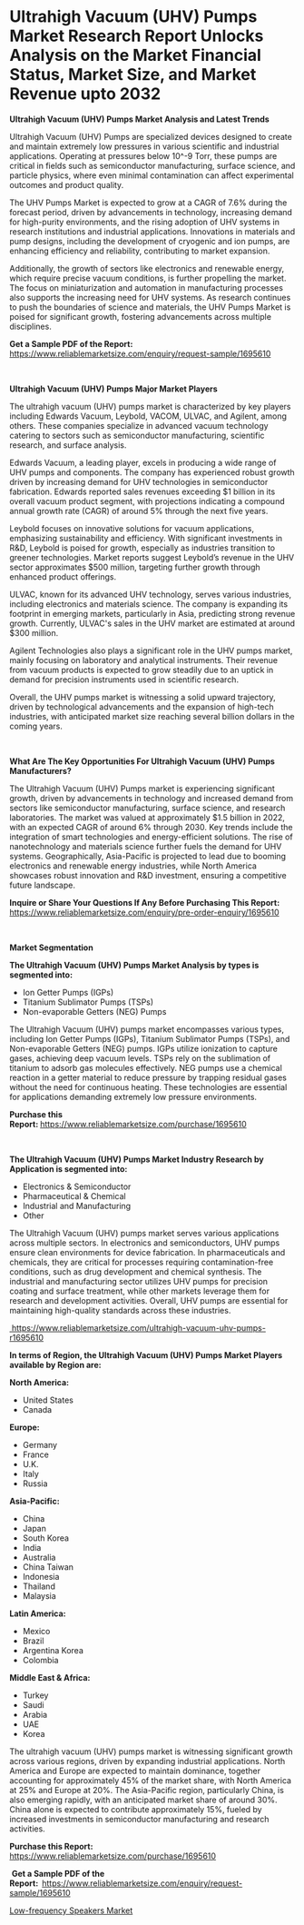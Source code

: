 <p><h1>Ultrahigh Vacuum (UHV) Pumps Market Research Report Unlocks Analysis on the Market Financial Status, Market Size, and Market Revenue upto 2032</h1></p><p><strong>Ultrahigh Vacuum (UHV) Pumps Market Analysis and Latest Trends</strong></p>
<p><p>Ultrahigh Vacuum (UHV) Pumps are specialized devices designed to create and maintain extremely low pressures in various scientific and industrial applications. Operating at pressures below 10^-9 Torr, these pumps are critical in fields such as semiconductor manufacturing, surface science, and particle physics, where even minimal contamination can affect experimental outcomes and product quality.</p><p>The UHV Pumps Market is expected to grow at a CAGR of 7.6% during the forecast period, driven by advancements in technology, increasing demand for high-purity environments, and the rising adoption of UHV systems in research institutions and industrial applications. Innovations in materials and pump designs, including the development of cryogenic and ion pumps, are enhancing efficiency and reliability, contributing to market expansion.</p><p>Additionally, the growth of sectors like electronics and renewable energy, which require precise vacuum conditions, is further propelling the market. The focus on miniaturization and automation in manufacturing processes also supports the increasing need for UHV systems. As research continues to push the boundaries of science and materials, the UHV Pumps Market is poised for significant growth, fostering advancements across multiple disciplines.</p></p>
<p><strong>Get a Sample PDF of the Report:&nbsp;</strong> <a href="https://www.reliablemarketsize.com/enquiry/request-sample/1695610?utm_campaign=2993&utm_medium=2&utm_source=Github&utm_content=ia&utm_term=27032025&utm_id=ultrahigh-vacuum-uhv-pumps">https://www.reliablemarketsize.com/enquiry/request-sample/1695610</a></p>
<p>&nbsp;</p>
<p><strong>Ultrahigh Vacuum (UHV) Pumps Major Market Players</strong></p>
<p><p>The ultrahigh vacuum (UHV) pumps market is characterized by key players including Edwards Vacuum, Leybold, VACOM, ULVAC, and Agilent, among others. These companies specialize in advanced vacuum technology catering to sectors such as semiconductor manufacturing, scientific research, and surface analysis.</p><p>Edwards Vacuum, a leading player, excels in producing a wide range of UHV pumps and components. The company has experienced robust growth driven by increasing demand for UHV technologies in semiconductor fabrication. Edwards reported sales revenues exceeding $1 billion in its overall vacuum product segment, with projections indicating a compound annual growth rate (CAGR) of around 5% through the next five years.</p><p>Leybold focuses on innovative solutions for vacuum applications, emphasizing sustainability and efficiency. With significant investments in R&D, Leybold is poised for growth, especially as industries transition to greener technologies. Market reports suggest Leybold’s revenue in the UHV sector approximates $500 million, targeting further growth through enhanced product offerings.</p><p>ULVAC, known for its advanced UHV technology, serves various industries, including electronics and materials science. The company is expanding its footprint in emerging markets, particularly in Asia, predicting strong revenue growth. Currently, ULVAC's sales in the UHV market are estimated at around $300 million.</p><p>Agilent Technologies also plays a significant role in the UHV pumps market, mainly focusing on laboratory and analytical instruments. Their revenue from vacuum products is expected to grow steadily due to an uptick in demand for precision instruments used in scientific research.</p><p>Overall, the UHV pumps market is witnessing a solid upward trajectory, driven by technological advancements and the expansion of high-tech industries, with anticipated market size reaching several billion dollars in the coming years.</p></p>
<p>&nbsp;</p>
<p><strong>What Are The Key Opportunities For Ultrahigh Vacuum (UHV) Pumps Manufacturers?</strong></p>
<p><p>The Ultrahigh Vacuum (UHV) Pumps market is experiencing significant growth, driven by advancements in technology and increased demand from sectors like semiconductor manufacturing, surface science, and research laboratories. The market was valued at approximately $1.5 billion in 2022, with an expected CAGR of around 6% through 2030. Key trends include the integration of smart technologies and energy-efficient solutions. The rise of nanotechnology and materials science further fuels the demand for UHV systems. Geographically, Asia-Pacific is projected to lead due to booming electronics and renewable energy industries, while North America showcases robust innovation and R&D investment, ensuring a competitive future landscape.</p></p>
<p><strong>Inquire or Share Your Questions If Any Before Purchasing This Report:</strong> <a href="https://www.reliablemarketsize.com/enquiry/pre-order-enquiry/1695610?utm_campaign=2993&utm_medium=2&utm_source=Github&utm_content=ia&utm_term=27032025&utm_id=ultrahigh-vacuum-uhv-pumps">https://www.reliablemarketsize.com/enquiry/pre-order-enquiry/1695610</a></p>
<p>&nbsp;</p>
<p><strong>Market Segmentation</strong></p>
<p><strong>The Ultrahigh Vacuum (UHV) Pumps Market Analysis by types is segmented into:</strong></p>
<p><ul><li>Ion Getter Pumps (IGPs)</li><li>Titanium Sublimator Pumps (TSPs)</li><li>Non-evaporable Getters (NEG) Pumps</li></ul></p>
<p><p>The Ultrahigh Vacuum (UHV) pumps market encompasses various types, including Ion Getter Pumps (IGPs), Titanium Sublimator Pumps (TSPs), and Non-evaporable Getters (NEG) pumps. IGPs utilize ionization to capture gases, achieving deep vacuum levels. TSPs rely on the sublimation of titanium to adsorb gas molecules effectively. NEG pumps use a chemical reaction in a getter material to reduce pressure by trapping residual gases without the need for continuous heating. These technologies are essential for applications demanding extremely low pressure environments.</p></p>
<p><strong>Purchase this Report:&nbsp;</strong><a href="https://www.reliablemarketsize.com/purchase/1695610?utm_campaign=2993&utm_medium=2&utm_source=Github&utm_content=ia&utm_term=27032025&utm_id=ultrahigh-vacuum-uhv-pumps">https://www.reliablemarketsize.com/purchase/1695610</a></p>
<p>&nbsp;</p>
<p><strong>The Ultrahigh Vacuum (UHV) Pumps Market Industry Research by Application is segmented into:</strong></p>
<p><ul><li>Electronics & Semiconductor</li><li>Pharmaceutical & Chemical</li><li>Industrial and Manufacturing</li><li>Other</li></ul></p>
<p><p>The Ultrahigh Vacuum (UHV) pumps market serves various applications across multiple sectors. In electronics and semiconductors, UHV pumps ensure clean environments for device fabrication. In pharmaceuticals and chemicals, they are critical for processes requiring contamination-free conditions, such as drug development and chemical synthesis. The industrial and manufacturing sector utilizes UHV pumps for precision coating and surface treatment, while other markets leverage them for research and development activities. Overall, UHV pumps are essential for maintaining high-quality standards across these industries.</p></p>
<p><a href="https://www.reliablemarketsize.com/ultrahigh-vacuum-uhv-pumps-r1695610?utm_campaign=2993&utm_medium=2&utm_source=Github&utm_content=ia&utm_term=27032025&utm_id=ultrahigh-vacuum-uhv-pumps">&nbsp;https://www.reliablemarketsize.com/ultrahigh-vacuum-uhv-pumps-r1695610</a></p>
<p><strong>In terms of Region, the Ultrahigh Vacuum (UHV) Pumps Market Players available by Region are:</strong></p>
<p>
    <p> <strong> North America: </strong>
        <ul>
            <li>United States</li>
            <li>Canada</li>
        </ul>
        </p> 
    <p> <strong> Europe: </strong>
        <ul>
            <li>Germany</li>
            <li>France</li>
            <li>U.K.</li>
            <li>Italy</li>
            <li>Russia</li>
        </ul>
        </p> 
    <p> <strong> Asia-Pacific: </strong>
        <ul>
            <li>China</li>
            <li>Japan</li>
            <li>South Korea</li>
            <li>India</li>
            <li>Australia</li>
            <li>China Taiwan</li>
            <li>Indonesia</li>
            <li>Thailand</li>
            <li>Malaysia</li>
        </ul>
        </p> 
    <p> <strong> Latin America: </strong>
        <ul>
            <li>Mexico</li>
            <li>Brazil</li>
            <li>Argentina Korea</li>
            <li>Colombia</li>
        </ul>
        </p> 
    <p> <strong> Middle East & Africa: </strong>
        <ul>
            <li>Turkey</li>
            <li>Saudi</li>
            <li>Arabia</li>
            <li>UAE</li>
            <li>Korea</li>
        </ul>
    </p>
    </p>
<p><p>The ultrahigh vacuum (UHV) pumps market is witnessing significant growth across various regions, driven by expanding industrial applications. North America and Europe are expected to maintain dominance, together accounting for approximately 45% of the market share, with North America at 25% and Europe at 20%. The Asia-Pacific region, particularly China, is also emerging rapidly, with an anticipated market share of around 30%. China alone is expected to contribute approximately 15%, fueled by increased investments in semiconductor manufacturing and research activities.</p></p>
<p><strong>Purchase this Report: </strong><a href="https://www.reliablemarketsize.com/purchase/1695610?utm_campaign=2993&utm_medium=2&utm_source=Github&utm_content=ia&utm_term=27032025&utm_id=ultrahigh-vacuum-uhv-pumps">https://www.reliablemarketsize.com/purchase/1695610</a></p>
<p>&nbsp;<strong>Get a Sample PDF of the Report:&nbsp;&nbsp;</strong><a href="https://www.reliablemarketsize.com/enquiry/request-sample/1695610?utm_campaign=2993&utm_medium=2&utm_source=Github&utm_content=ia&utm_term=27032025&utm_id=ultrahigh-vacuum-uhv-pumps">https://www.reliablemarketsize.com/enquiry/request-sample/1695610</a></p>
<p><strong></strong></p>
<p><p><a href="https://github.com/yepezkommakp/Market-Research-Report-List-1/blob/main/low-frequency-speakers-market.md?utm_campaign=2993&utm_medium=2&utm_source=Github&utm_content=ia&utm_term=27032025&utm_id=ultrahigh-vacuum-uhv-pumps">Low-frequency Speakers Market</a></p></p>